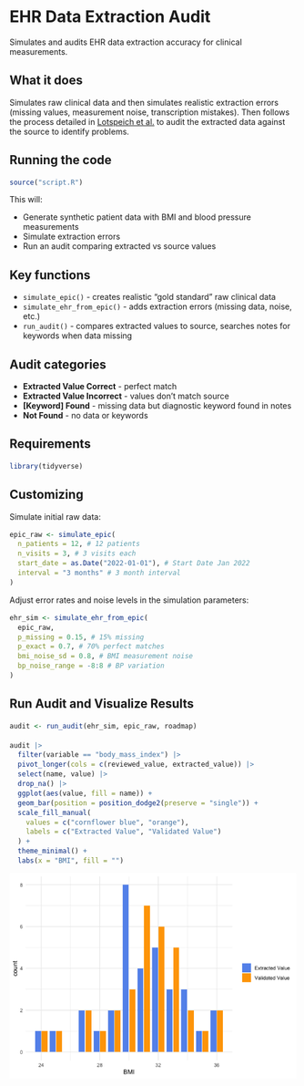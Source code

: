 # EHR Data Extraction Audit


Simulates and audits EHR data extraction accuracy for clinical
measurements.

## What it does

Simulates raw clinical data and then simulates realistic extraction
errors (missing values, measurement noise, transcription mistakes). Then
follows the process detailed in [Lotspeich et
al.](https://arxiv.org/abs/2502.05380) to audit the extracted data
against the source to identify problems.

## Running the code

``` r
source("script.R")
```

This will:  
- Generate synthetic patient data with BMI and blood pressure
measurements  
- Simulate extraction errors  
- Run an audit comparing extracted vs source values

## Key functions

- `simulate_epic()` - creates realistic “gold standard” raw clinical
  data
- `simulate_ehr_from_epic()` - adds extraction errors (missing data,
  noise, etc.)
- `run_audit()` - compares extracted values to source, searches notes
  for keywords when data missing

## Audit categories

- **Extracted Value Correct** - perfect match
- **Extracted Value Incorrect** - values don’t match source  
- **\[Keyword\] Found** - missing data but diagnostic keyword found in
  notes
- **Not Found** - no data or keywords

## Requirements

``` r
library(tidyverse)
```

## Customizing

Simulate initial raw data:

``` r
epic_raw <- simulate_epic(
  n_patients = 12, # 12 patients
  n_visits = 3, # 3 visits each
  start_date = as.Date("2022-01-01"), # Start Date Jan 2022
  interval = "3 months" # 3 month interval
)
```

Adjust error rates and noise levels in the simulation parameters:

``` r
ehr_sim <- simulate_ehr_from_epic(
  epic_raw,
  p_missing = 0.15, # 15% missing
  p_exact = 0.7, # 70% perfect matches
  bmi_noise_sd = 0.8, # BMI measurement noise
  bp_noise_range = -8:8 # BP variation
)
```

## Run Audit and Visualize Results

``` r
audit <- run_audit(ehr_sim, epic_raw, roadmap)

audit |>
  filter(variable == "body_mass_index") |>
  pivot_longer(cols = c(reviewed_value, extracted_value)) |>
  select(name, value) |>
  drop_na() |>
  ggplot(aes(value, fill = name)) +
  geom_bar(position = position_dodge2(preserve = "single")) +
  scale_fill_manual(
    values = c("cornflower blue", "orange"),
    labels = c("Extracted Value", "Validated Value")
  ) +
  theme_minimal() +
  labs(x = "BMI", fill = "")
```

![](README_files/figure-commonmark/plot-bmi-validation-1.png)
